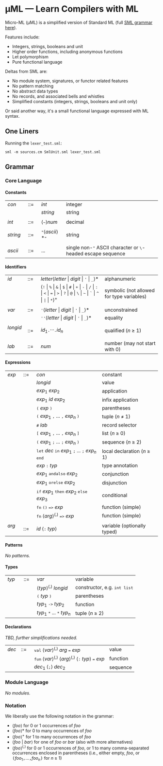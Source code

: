 # µML — Learn Compilers with ML

Micro-ML (µML) is a simplified version of Standard ML (full [SML grammar here](http://www.mpi-sws.org/~rossberg/sml.html)).

Features include:

* Integers, strings, booleans and unit
* Higher order functions, including anonymous functions
* Let polymorphism
* Pure functional language

Deltas from SML are:

* No module system, signatures, or functor related features
* No pattern matching
* No abstract data types
* No records, and associated bells and whistles
* Simplified constants (integers, strings, booleans and unit only)

Or said another way, it's a small functional language expressed with ML syntax.

## One Liners

Running the ``lexer_test.sml``:

    sml -m sources.cm SmlUnit.sml lexer_test.sml

## Grammar

### Core Language

#### Constants

<table>
  <tbody><tr>
    <td> <i>con</i> </td>
    <td>::=&nbsp;&nbsp;</td>
    <td> <i>int</i> </td>
    <td> integer </td>
  </tr>
  <tr>
    <td></td> <td></td>
    <td> <i>string</i> </td>
    <td> string </td>
  </tr>
  <tr><td></td></tr>
  <tr>
    <td> <i>int</i> </td>
    <td>::=</td>
    <td> ⟨<tt>~</tt>⟩<i>num</i> </td>
    <td> decimal </td>
  </tr>
  <tr><td></td></tr>
  <tr>
    <td> <i>string</i>&nbsp;&nbsp; </td>
    <td>::=</td>
    <td> <tt>"</tt>⟨<i>ascii</i>⟩*<tt>"</tt> </td>
    <td> string </td>
  </tr>
  <tr><td></td></tr>
  <tr>
    <td> <i>ascii</i> </td>
    <td>::=</td>
    <td> ... </td>
    <td> single non-<tt>"</tt> ASCII character or <tt>\</tt>-headed escape sequence </td>
  </tr>
</tbody></table>

#### Identifiers

<table>
  <tbody><tr>
    <td> <i>id</i> </td>
    <td>::=&nbsp;&nbsp;</td>
    <td> <i>letter</i>⟨<i>letter</i> | <i>digit</i> | <tt>'</tt> | <tt>_</tt>⟩* </td>
    <td> alphanumeric </td>
  </tr>
  <tr>
    <td></td> <td></td>
    <td> ⟨<tt>!</tt> | <tt>%</tt> | <tt>&amp;</tt> | <tt>$</tt> | <tt>#</tt> | <tt>+</tt> | <tt>-</tt> | <tt>/</tt> | <tt>:</tt> | <tt>&lt;</tt> | <tt>=</tt> | <tt>&gt;</tt> | <tt>?</tt> | <tt>@</tt> | <tt>\</tt> | <tt>~</tt> | <tt>`</tt> | <tt>^</tt> | <tt>|</tt> | <tt>*</tt>⟩<sup>+</sup> &nbsp;&nbsp;</td>
    <td> symbolic (not allowed for type variables) </td>
  </tr>
  <tr><td></td></tr>
  <tr>
    <td> <i>var</i> </td>
    <td>::=</td>
    <td> <tt>'</tt>⟨<i>letter</i> | <i>digit</i> | <tt>'</tt> | <tt>_</tt>⟩* </td>
    <td> unconstrained </td>
  </tr>
  <tr>
    <td></td> <td></td>
    <td> <tt>''</tt>⟨<i>letter</i> | <i>digit</i> | <tt>'</tt> | <tt>_</tt>⟩* </td>
    <td> equality </td>
  </tr>
  <tr><td></td></tr>
  <tr>
    <td> <i>longid</i> &nbsp;&nbsp; </td>
    <td>::=</td>
    <td> <i>id</i><sub>1</sub><tt>.</tt>···<tt>.</tt><i>id</i><sub><i>n</i></sub> </td>
    <td> qualified (<i>n</i> ≥ 1) </td>
  </tr>
  <tr><td></td></tr>
  <tr>
    <td> <i>lab</i> &nbsp;&nbsp; </td>
    <td>::=</td>
    <td> <i>num</i> </td>
    <td> number (may not start with 0) </td>
  </tr>
</tbody></table>

#### Expressions

<table>
  <tbody>
  <tr>
    <td> <i>exp</i> </td>
    <td>::=&nbsp;&nbsp;</td>
    <td> <i>con</i> </td>
    <td> constant </td>
  </tr>
  <tr>
    <td></td> <td></td>
    <td> <i>longid</i> </td>
    <td> value </td>
  </tr>
  <tr>
    <td></td> <td></td>
    <td> <i>exp</i><sub>1</sub> <i>exp</i><sub>2</sub> </td>
    <td> application </td>
  </tr>
  <tr>
    <td></td> <td></td>
    <td> <i>exp</i><sub>1</sub> <i>id</i> <i>exp</i><sub>2</sub> </td>
    <td> infix application </td>
  </tr>
  <tr>
    <td></td> <td></td>
    <td> <tt>(</tt> <i>exp</i> <tt>)</tt> </td>
    <td> parentheses </td>
  </tr>
  <tr>
    <td></td> <td></td>
    <td> <tt>(</tt> <i>exp</i><sub>1</sub> <tt>,</tt> ... <tt>,</tt>
                    <i>exp</i><sub><i>n</i></sub> <tt>)</tt> </td>
    <td> tuple (<i>n</i> ≠ 1) </td>
  </tr>
  <tr>
    <td></td> <td></td>
    <td> <tt>#</tt> <i>lab</i> </td>
    <td> record selector </td>
  </tr>
  <tr>
    <td></td> <td></td>
    <td> <tt>[</tt> <i>exp</i><sub>1</sub> <tt>,</tt> ... <tt>,</tt>
                    <i>exp</i><sub><i>n</i></sub> <tt>]</tt> </td>
    <td> list (<i>n</i> ≥ 0) </td>
  </tr>
  <tr>
    <td></td> <td></td>
    <td> <tt>(</tt> <i>exp</i><sub>1</sub> <tt>;</tt> ... <tt>;</tt>
                    <i>exp</i><sub><i>n</i></sub> <tt>)</tt> </td>
    <td> sequence (<i>n</i> ≥ 2) </td>
  </tr>
  <tr>
    <td></td> <td></td>
    <td> <tt>let</tt> <i>dec</i>
         <tt>in</tt> <i>exp</i><sub>1</sub> <tt>;</tt> ... <tt>;</tt>
                     <i>exp</i><sub><i>n</i></sub> <tt>end</tt> &nbsp;&nbsp; </td>
    <td> local declaration (<i>n</i> ≥ 1) </td>
  </tr>
  <tr>
    <td></td> <td></td>
    <td> <i>exp</i> <tt>:</tt> <i>typ</i> </td>
    <td> type annotation </td>
  </tr>
  <tr>
    <td></td> <td></td>
    <td> <i>exp</i><sub>1</sub> <tt>andalso</tt> <i>exp</i><sub>2</sub> </td>
    <td> conjunction </td>
  </tr>
  <tr>
    <td></td> <td></td>
    <td> <i>exp</i><sub>1</sub> <tt>orelse</tt> <i>exp</i><sub>2</sub> </td>
    <td> disjunction </td>
  </tr>
  <tr>
    <td></td> <td></td>
    <td> <tt>if</tt> <i>exp</i><sub>1</sub>
         <tt>then</tt> <i>exp</i><sub>2</sub>
         <tt>else</tt> <i>exp</i><sub>3</sub> </td>
    <td> conditional </td>
  </tr>
  <tr>
    <td></td> <td></td>
    <td> <tt>fn</tt> <tt>()</tt> <tt>=&gt;</tt> <i>exp</i> </td>
    <td> function (simple)</td>
  </tr>
  <tr>
    <td></td> <td></td>
    <td> <tt>fn</tt> ⟨<i>arg</i>⟩<sup>(,)</sup> <tt>=&gt;</tt> <i>exp</i> </td>
    <td> function (simple)</td>
  </tr>
  <tr><td></td></tr>
  <tr>
    <td> <i>arg</i> &nbsp;&nbsp;</td>
    <td>::=&nbsp;&nbsp;</td>
    <td> <i>id</i> ⟨<tt>:</tt> <i>typ</i>⟩ </td>
    <td> variable (optionally typed) </td>
  </tr>
</tbody></table>

#### Patterns

_No patterns._

#### Types

<table>
  <tbody><tr>
    <td> <i>typ</i> &nbsp;&nbsp;</td>
    <td>::=&nbsp;&nbsp;</td>
    <td> <i>var</i> </td>
    <td> variable </td>
  </tr>
  <tr>
    <td></td> <td></td>
    <td> ⟨<i>typ</i>⟩<sup>(,)</sup> <i>longid</i> </td>
    <td> constructor, e.g. <tt>int list</tt></td>
  </tr>
  <tr>
    <td></td> <td></td>
    <td> <tt>(</tt> <i>typ</i> <tt>)</tt> </td>
    <td> parentheses </td>
  </tr>
  <tr>
    <td></td> <td></td>
    <td> <i>typ</i><sub>1</sub> <tt>-&gt;</tt> <i>typ</i><sub>2</sub> </td>
    <td> function </td>
  </tr>
  <tr>
    <td></td> <td></td>
    <td> <i>typ</i><sub>1</sub> <tt>*</tt> ... <tt>*</tt>
         <i>typ</i><sub><i>n</i></sub> </td>
    <td> tuple (<i>n</i> ≥ 2) </td>
  </tr>
</tbody></table>

#### Declarations

_TBD, further simplifications needed._

<table>
  <tbody><tr>
    <td> <i>dec</i> </td>
    <td>::=&nbsp;&nbsp;</td>
    <td> <tt>val</tt> ⟨<i>var</i>⟩<sup>(,)</sup> <i>arg</i> <tt>=</tt> <i>exp</i> </td>
    <td> value </td>
  </tr>
  <tr>
    <td></td> <td></td>
    <td> <tt>fun</tt> ⟨<i>var</i>⟩<sup>(,)</sup> ⟨<i>arg</i>⟩<sup>(,)</sup> ⟨<tt>:</tt> <i>typ</i>⟩ <tt>=</tt> <i>exp</i> </td>
    <td> function </td>
  </tr>
  <tr>
    <td></td> <td></td>
    <td> <i>dec</i><sub>1</sub> ⟨<tt>;</tt>⟩ <i>dec</i><sub>2</sub> </td>
    <td> sequence </td>
  </tr>
</tbody></table>

### Module Language

_No modules._

### Notation

We liberally use the following notation in the grammar:

<ul>
<!--
<li> <tt>typewriter</tt> font for terminal symbols</li>
-->
<li> ⟨<i>foo</i>⟩ for 0 or 1 occurrences of <i>foo</i></li>
<li> ⟨<i>foo</i>⟩* for 0 to many occurrences of <i>foo</i></li>
<li> ⟨<i>foo</i>⟩<sup>+</sup> for 1 to many occurrences of <i>foo</i></li>
<li> ⟨<i>foo</i> | <i>bar</i>⟩ for one of <i>foo</i> or <i>bar</i> (also with more alternatives<!--, or iterated with * or <sup>+</sup>-->)</li>
<!--
<li> <i>foo</i><sub>1</sub> <tt>@</tt> ... <tt>@</tt> <i>foo</i><sub><i>n</i></sub> for <i>n</i> occurrences of <i>foo</i>, separated by <tt>@</tt></li>
-->
<li> ⟨<i>foo</i>⟩<sup>(,)</sup> for 0 or 1 occurrences of <i>foo</i>, or 1 to many comma-separated occurrences enclosed in parentheses (i.e., either empty, <i>foo</i>, or <tt>(</tt><i>foo</i><sub>1</sub><tt>,</tt>...<tt>,</tt><i>foo</i><sub><i>n</i></sub><tt>)</tt> for <i>n</i> ≥ 1)</li>
</ul>